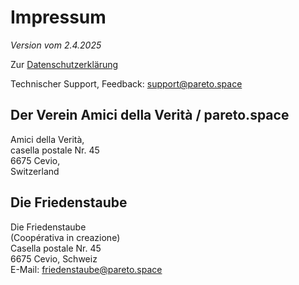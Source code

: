 # Impressum 

*Version vom 2.4.2025*

Zur [Datenschutzerklärung](/privacy)

Technischer Support, Feedback: [support@pareto.space](mailto:support@pareto.space)

## Der Verein Amici della Verità / pareto\.space
Amici della Verità,\
casella postale Nr. 45\
6675 Cevio,\
Switzerland


## Die Friedenstaube
Die Friedenstaube\
(Coopérativa in creazione)\
Casella postale Nr. 45\
6675 Cevio, Schweiz\
E-Mail: [friedenstaube@pareto.space](mailto:friedenstaube@pareto.space)